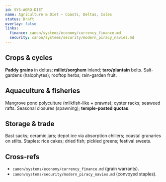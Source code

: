 ```yaml
---
id: SYS:AGRO-DIET
name: Agriculture & Diet — Coasts, Deltas, Isles
status: Draft
overlay: false
links:
  finance: canon/systems/economy/currency_finance.md
  security: canon/systems/security/modern_piracy_navies.md
---
```


## Crops & cycles
**Paddy grains** in deltas; **millet/sorghum** inland; **taro/plantain** belts. Salt-gardens (halophytes); rooftop herbs; rain-garden fruit. 

## Aquaculture & fisheries
Mangrove pond polyculture (milkfish-like + prawns); oyster racks; seaweed rafts. Seasonal closures (spawning); **temple-posted quotas**. 

## Storage & trade
Bast sacks; ceramic jars; depot ice via absorption chillers; coastal granaries on stilts. Staples: rice cakes; dried fish; pickled greens; festival sweets. 

## Cross-refs
- `canon/systems/economy/currency_finance.md` (grain warrants).
- `canon/systems/security/modern_piracy_navies.md` (convoyed staples).